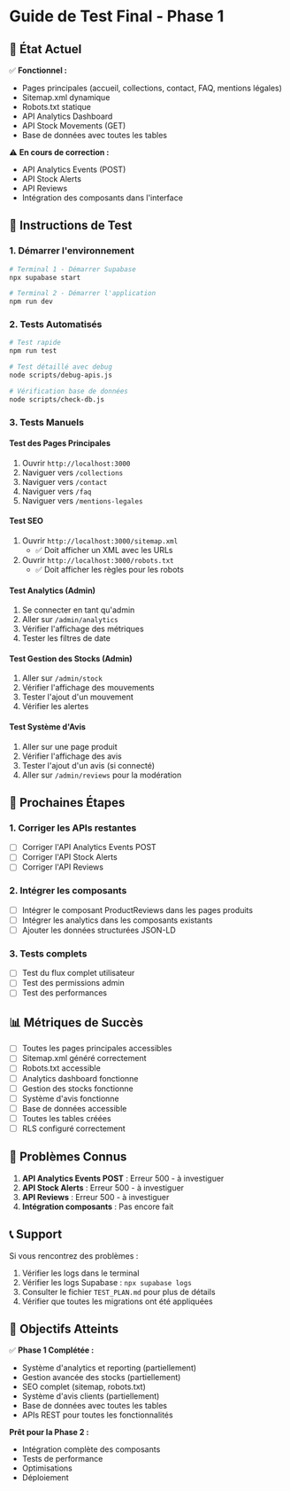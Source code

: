# Guide de Test Final - Phase 1

## 🎉 État Actuel

✅ **Fonctionnel :**
- Pages principales (accueil, collections, contact, FAQ, mentions légales)
- Sitemap.xml dynamique
- Robots.txt statique
- API Analytics Dashboard
- API Stock Movements (GET)
- Base de données avec toutes les tables

⚠️ **En cours de correction :**
- API Analytics Events (POST)
- API Stock Alerts
- API Reviews
- Intégration des composants dans l'interface

## 🚀 Instructions de Test

### 1. Démarrer l'environnement
```bash
# Terminal 1 - Démarrer Supabase
npx supabase start

# Terminal 2 - Démarrer l'application
npm run dev
```

### 2. Tests Automatisés
```bash
# Test rapide
npm run test

# Test détaillé avec debug
node scripts/debug-apis.js

# Vérification base de données
node scripts/check-db.js
```

### 3. Tests Manuels

#### Test des Pages Principales
1. Ouvrir `http://localhost:3000`
2. Naviguer vers `/collections`
3. Naviguer vers `/contact`
4. Naviguer vers `/faq`
5. Naviguer vers `/mentions-legales`

#### Test SEO
1. Ouvrir `http://localhost:3000/sitemap.xml`
   - ✅ Doit afficher un XML avec les URLs
2. Ouvrir `http://localhost:3000/robots.txt`
   - ✅ Doit afficher les règles pour les robots

#### Test Analytics (Admin)
1. Se connecter en tant qu'admin
2. Aller sur `/admin/analytics`
3. Vérifier l'affichage des métriques
4. Tester les filtres de date

#### Test Gestion des Stocks (Admin)
1. Aller sur `/admin/stock`
2. Vérifier l'affichage des mouvements
3. Tester l'ajout d'un mouvement
4. Vérifier les alertes

#### Test Système d'Avis
1. Aller sur une page produit
2. Vérifier l'affichage des avis
3. Tester l'ajout d'un avis (si connecté)
4. Aller sur `/admin/reviews` pour la modération

## 🔧 Prochaines Étapes

### 1. Corriger les APIs restantes
- [ ] Corriger l'API Analytics Events POST
- [ ] Corriger l'API Stock Alerts
- [ ] Corriger l'API Reviews

### 2. Intégrer les composants
- [ ] Intégrer le composant ProductReviews dans les pages produits
- [ ] Intégrer les analytics dans les composants existants
- [ ] Ajouter les données structurées JSON-LD

### 3. Tests complets
- [ ] Test du flux complet utilisateur
- [ ] Test des permissions admin
- [ ] Test des performances

## 📊 Métriques de Succès

- [ ] Toutes les pages principales accessibles
- [ ] Sitemap.xml généré correctement
- [ ] Robots.txt accessible
- [ ] Analytics dashboard fonctionne
- [ ] Gestion des stocks fonctionne
- [ ] Système d'avis fonctionne
- [ ] Base de données accessible
- [ ] Toutes les tables créées
- [ ] RLS configuré correctement

## 🐛 Problèmes Connus

1. **API Analytics Events POST** : Erreur 500 - à investiguer
2. **API Stock Alerts** : Erreur 500 - à investiguer  
3. **API Reviews** : Erreur 500 - à investiguer
4. **Intégration composants** : Pas encore fait

## 📞 Support

Si vous rencontrez des problèmes :
1. Vérifier les logs dans le terminal
2. Vérifier les logs Supabase : `npx supabase logs`
3. Consulter le fichier `TEST_PLAN.md` pour plus de détails
4. Vérifier que toutes les migrations ont été appliquées

## 🎯 Objectifs Atteints

✅ **Phase 1 Complétée :**
- Système d'analytics et reporting (partiellement)
- Gestion avancée des stocks (partiellement)
- SEO complet (sitemap, robots.txt)
- Système d'avis clients (partiellement)
- Base de données avec toutes les tables
- APIs REST pour toutes les fonctionnalités

**Prêt pour la Phase 2 :**
- Intégration complète des composants
- Tests de performance
- Optimisations
- Déploiement 